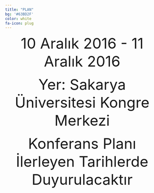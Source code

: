 ```yaml
---
title: "PLAN"
bg: '#63BD2F'
color: white
fa-icon: plug
---
```


<center><font size="60">10 Aralık 2016 - 11 Aralık 2016</font></center><br>
<center><font size="60">Yer: Sakarya Üniversitesi Kongre Merkezi</font></center></br>
<center><font size="60">Konferans Planı İlerleyen Tarihlerde Duyurulacaktır</font></center>







